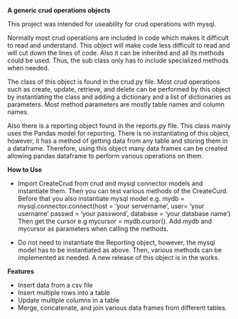 **A generic crud operations objects**

This project was intended for useability for crud operations with mysql. 

Normally most crud operations are included in code which makes it difficult to read and understand. This object will make code less difficult to read and will cut down the lines of code. Also it can be inherited and all its methods could be used. Thus, the sub class only has to include specialized methods when needed.

The class of this object is found in the crud.py file. Most crud operations such as create, update, retrieve, and delete can be performed by this object by instantiating the class and adding a dictionary and a list of dictionaries as parameters. Most method parameters are mostly table names and column names.

Also there is a reporting object found in the reports.py file. This class mainly uses the Pandas model for reporting. There is no instantiating of this object, however, it has a method of getting data from any table and storing them in a dataframe. Therefore, using this object many data frames can be created allowing pandas dataframe to perform various operations on them.

**How to Use**

* Import CreateCrud from crud and mysql connector models and instantiate them. Then you can test various methods of the CreateCurd. Before that you also instantiate mysql model  e.g. mydb = mysql.connector.connect(host = ‘your servername’, user= ‘your username’ passwd = ‘your password’, database = ‘your database name’) Then get the cursor e.g mycursor = mydb.cursor(). Add mydb and mycursor as parameters when calling the methods.

* Do not need to instantiate the Reporting object, however, the mysql model has to be instantiated as above. Then, various methods can be implemented as needed. A new release of this object is in the works.


**Features**

* Insert data from a csv file
* Insert multiple rows into a table
* Update multiple columns in a table
* Merge, concatenate, and join various data frames from different tables.

